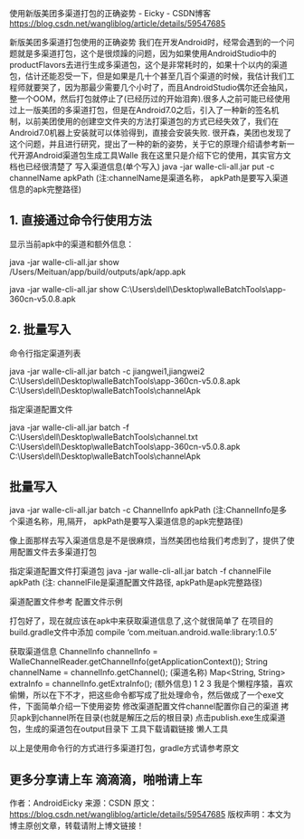 使用新版美团多渠道打包的正确姿势 - Eicky - CSDN博客 https://blog.csdn.net/wangliblog/article/details/59547685

新版美团多渠道打包使用的正确姿势
我们在开发Android时，经常会遇到的一个问题就是多渠道打包，这个是很烦躁的问题，因为如果使用AndroidStudio中的productFlavors去进行生成多渠道包，这个是非常耗时的，如果十个以内的渠道包，估计还能忍受一下，但是如果是几十个甚至几百个渠道的时候，我估计我们工程师就要哭了，因为那最少需要几个小时了，而且AndroidStudio偶尔还会抽风，整一个OOM，然后打包就停止了(已经历过的开始泪奔).很多人之前可能已经使用过上一版美团的多渠道打包，但是在Android7.0之后，引入了一种新的签名机制，以前美团使用的创建空文件夹的方法打渠道包的方式已经失效了，我们在Android7.0机器上安装就可以体验得到，直接会安装失败.
很开森，美团也发现了这个问题，并且进行研究，提出了一种的新的姿势，关于它的原理介绍请参考新一代开源Android渠道包生成工具Walle
我在这里只是介绍下它的使用，其实官方文档也已经很清楚了
写入渠道信息(单个写入)
java -jar walle-cli-all.jar put -c channelName apkPath 
(注:channelName是渠道名称， apkPath是要写入渠道信息的apk完整路径)


## 1. 直接通过命令行使用方法
显示当前apk中的渠道和额外信息：

java -jar walle-cli-all.jar show /Users/Meituan/app/build/outputs/apk/app.apk

java -jar walle-cli-all.jar show C:\Users\dell\Desktop\walleBatchTools\app-360cn-v5.0.8.apk

## 2. 批量写入
命令行指定渠道列表

java -jar walle-cli-all.jar batch -c jiangwei1,jiangwei2 C:\Users\dell\Desktop\walleBatchTools\app-360cn-v5.0.8.apk C:\Users\dell\Desktop\walleBatchTools\channelApk

指定渠道配置文件

java -jar walle-cli-all.jar batch -f C:\Users\dell\Desktop\walleBatchTools\channel.txt C:\Users\dell\Desktop\walleBatchTools\app-360cn-v5.0.8.apk C:\Users\dell\Desktop\walleBatchTools\channelApk


## 批量写入
java -jar walle-cli-all.jar batch -c ChannelInfo apkPath 
(注:ChannelInfo是多个渠道名称，用,隔开， apkPath是要写入渠道信息的apk完整路径)

像上面那样去写入渠道信息是不是很麻烦，当然美团也给我们考虑到了，提供了使用配置文件去多渠道打包

指定渠道配置文件打渠道包
java -jar walle-cli-all.jar batch -f channelFile apkPath 
(注: channelFile是渠道配置文件路径, apkPath是apk完整路径)

渠道配置文件参考 配置文件示例

打包好了，现在就应该在apk中来获取渠道信息了,这个就很简单了
在项目的build.gradle文件中添加
compile ‘com.meituan.android.walle:library:1.0.5’

获取渠道信息
 ChannelInfo channelInfo = WalleChannelReader.getChannelInfo(getApplicationContext());
 String channelName = channelInfo.getChannel();  (渠道名称)
 Map<String, String> extraInfo = channelInfo.getExtraInfo();  (额外信息)
1
2
3
我是个懒程序猿，喜欢偷懒，所以在下不才，把这些命令都写成了批处理命令，然后做成了一个exe文件，下面简单介绍一下使用姿势
修改渠道配置文件channel配置你自己的渠道
拷贝apk到channel所在目录(也就是解压之后的根目录)
点击publish.exe生成渠道包，生成的渠道包在output目录下
工具下载请戳链接 懒人工具

以上是使用命令行的方式进行多渠道打包，gradle方式请参考原文

更多分享请上车 滴滴滴，啪啪请上车
--------------------- 
作者：AndroidEicky 
来源：CSDN 
原文：https://blog.csdn.net/wangliblog/article/details/59547685 
版权声明：本文为博主原创文章，转载请附上博文链接！